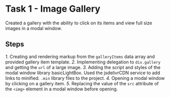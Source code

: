 # Task 1 - Image Gallery 
Created a gallery with the ability to click on its items and view full size images in a modal window.

## Steps 
*1.* Creating and rendering markup from the ```galleryItems``` data array and provided gallery item template. 
*2.* Implementing delegation to ```div.gallery``` and getting the ```url``` of a large image. 
*3.* Adding the script and styles of the modal window library basicLightBox. Used the jsdelivrCDN service to add links to minified. ```.min``` library files to the project. 
*4.* Opening a modal window by clicking on a gallery item. 
*5.* Replacing the value of the ```src``` attribute of the ```<img>``` element in a modal window before opening. 
